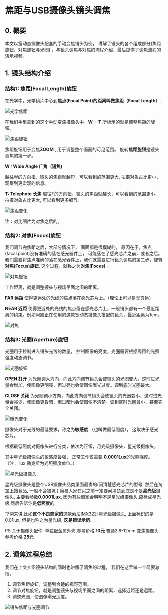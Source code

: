 # 焦距与USB摄像头镜头调焦



## 0. 概要

本文以宽动态摄像头配套的手动变焦镜头为例， 讲解了镜头的各个组成部分(焦距旋钮，对焦旋钮与光圈) ，与镜头调焦与对焦的流程介绍，最后提供了调焦流程的演示视频。

## 1. 镜头结构介绍



### 结构1: 焦距(Focal Length)旋钮

在光学中，光学镜片中心到**焦点(Focal Point)**的距离叫做**焦距（Focal Length）**.

![光学焦距](./image/focal-length-theory.png)



在我们手里拿到的这个手动变焦摄像头中，**W---T** 所标示的就是调整焦距的旋钮。

![焦距旋钮](./image/lens-focal-button.png)



焦距旋钮用于变焦**ZOOM** , 用于调整整个画面的可见范围。 旋转**焦距旋钮**是镜头调焦的第一步。



**W : Wide Angle 广角（短焦)**

越往W的方向扭，镜头的焦距就越短，可以看到的范围更大,  拍摄对象占比更小，观察到更宏观的信息。

**T: Telephoto 长焦** 越往T的方向扭，镜头的焦距就越长，可以看到的范围更小、拍摄对象占比更大, 可以看到更多细节。

![焦距变化](./image/focal-change-and-image.png)

注：对比图片为对焦之后的。



### 结构2: 对焦(Focus)旋钮

我们调节完焦距之后，大部分情况下， 画面都是很模糊的， 原因在于，焦点(facal point)没有准确的落在感光器件上， 可能落在了感光芯片之前，或者之后。 我们需要将焦点准确的落在感光器件上，我们就需要进行镜头调焦的第二步，旋转**对焦(Focus)旋钮**, 这个过程，就称之为**对焦(Focus)** 。

![对焦旋钮](./image/len-focus-btn-posi.png)





工作距离，就是调整镜头与视场平面之间的距离。



**FAR 远距**  使得更远处的光线的焦点落在感光芯片上。（理论上可以是无穷远）

**NEAR 近距** 使得更近处的光线的焦点落在感光芯片上，一般镜头都有一个最近距离的约束。例如阿凯正在使用的这款宽动态摄像头搭配的镜头，最近距离为1cm。

![对焦](./image/focus-compare.png)





### 结构3: 光圈(Aperture)旋钮

光圈用于控制进入镜头光线的数量， 控制图像的亮度，光圈需要根据周围的光照强度动态调节。

![光圈旋钮](./image/aperture-posi.png)





**OPEN 打开** 为光圈调大方向，向此方向调节镜头会使镜头的光圈变大，这时进光量会增加，使图像更明亮，但过亮也会使图像曝光过度。调到底时光圈最大。

**CLOSE 关闭**  为光圈调小方向，向此方向调节镜头会使镜头的光圈变小，这时进光量会减少，使图像更昏暗，但过暗也会使图像不清楚。调到底时光圈最小，甚至完全关闭。



![曝光变化](./image/apeture-compare.png)





摄像头对于光线的最低要求，称之为**敏感度** （也叫做最低照度）， 这取决于感光芯片。 

根据最低照度对摄像头进行分类，依次为正常，月光级摄像头，星光级摄像头。

其中星光级摄像头的敏感度最强， 正常工作仅需要 **0.0001Lux**的光照强度。（注： lux 勒克斯为光照强度单位。）

![星光级摄像头](./image/taobao-camera-star-level.png)

星光级摄像头是整个USB摄像头品类里面最贵的(问清楚感光芯片的型号, 然后在淘宝上搜竞品, 一般不会被坑.),简易大家在买之前一定要问清楚到底是不是**星光级**摄像头, 主要看参数**0.0001Lux**, 因为有些商家会明明不是星光级摄像头,应标成星光级,然后告诉你是**低照度**的. 

举例来讲,比如**这个不良商家的**这款[索尼IMX322-星光级摄像头](https://item.taobao.com/item.htm?id=556882507346), 上面标识的是0.01lux, 但是也称之为星光级, **这是错误示范**. 

PS 关于摄像头配件:
单独配金属外壳,参考价格 **10元**
普通2.8-12mm 变焦摄像头参考价格 **25元**


## 2. 调焦过程总结

我们在上文介绍镜头结构的同时也讲解了调焦的过程， 我们在这里做一个简要总结。

1. 调节焦距旋钮，调整到合适的视野范围。
2. 调节对焦旋钮，就是调整镜头与视场平面之间的距离，选择近距还是远距。
3. 调整光圈，使图像曝光适度。


![镜头焦距与光圈调节](./image/adjust-len-whole-process.gif)


